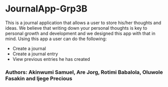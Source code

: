 # JournalApp-Grp3B

This is a journal application that allows a user to store his/her thoughts and ideas. We believe that writing down your personal thoughts is key to personal growth and development and we designed this app with that in mind. Using this app a user can do the following:

- Create a journal
- Create a journal entry
- View previous entries he has created

### Authors: Akinwumi Samuel, Are Jorg, Rotimi Babalola, Oluwole Fasakin and Ijege Precious
